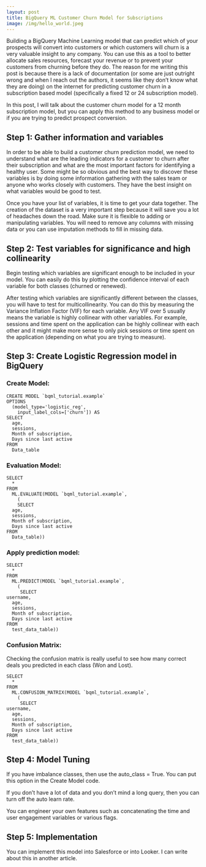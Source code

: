 ```yaml
---
layout: post
title: BigQuery ML Customer Churn Model for Subscriptions
image: /img/hello_world.jpeg
---
```




Building a BigQuery Machine Learning model that can predict which of your prospects will convert into customers or which customers will churn is a very valuable insight to any company. You can use this as a tool to better allocate sales resources, forecast your revenue or to prevent your customers from churning before they do. The reason for me writing this post is because there is a lack of documentation (or some are just outright wrong and when I reach out the authors, it seems like they don’t know what they are doing) on the internet for predicting customer churn in a subscription based model (specifically a fixed 12 or 24 subscription model). 

In this post, I will talk about the customer churn model for a 12 month subscription model, but you can apply this method to any business model or if you are trying to predict prospect conversion.

## Step 1: Gather information and variables
In order to be able to build a customer churn prediction model, we need to understand what are the leading indicators for a customer to churn after their subscription and what are the most important factors for identifying a healthy user. Some might be so obvious and the best way to discover these variables is by doing some information gathering with the sales team or anyone who works closely with customers. They have the best insight on what variables would be good to test.

Once you have your list of variables, it is time to get your data together. The creation of the dataset is a very important step because it will save you a lot of headaches down the road. Make sure it is flexible to adding or manipulating variables. You will need to remove any columns with missing data or you can use imputation methods to fill in missing data.

## Step 2: Test variables for significance and high collinearity
Begin testing which variables are significant enough to be included in your model. You can easily do this by plotting the confidence interval of each variable for both classes (churned or renewed). 

After testing which variables are significantly different between the classes, you will have to test for multicollinearity. You can do this by measuring the Variance Inflation Factor (VIF) for each variable. Any VIF over 5 usually means the variable is highly collinear with other variables. For example, sessions and time spent on the application can be highly collinear with each other and it might make more sense to only pick sessions or time spent on the application (depending on what you are trying to measure). 


## Step 3: Create Logistic Regression model in BigQuery
### Create Model:

```
CREATE MODEL `bqml_tutorial.example`
OPTIONS
  (model_type='logistic_reg',
    input_label_cols=['churn']) AS
SELECT
  age,
  sessions,
  Month of subscription,
  Days since last active
FROM
  Data_table
```

### Evaluation Model:

```
SELECT
  *
FROM
  ML.EVALUATE(MODEL `bqml_tutorial.example`,
    (
    SELECT
  age,
  sessions,
  Month of subscription,
  Days since last active
FROM
  Data_table))
```

### Apply prediction model:

```
SELECT
  *
FROM
  ML.PREDICT(MODEL `bqml_tutorial.example`,
    (
     SELECT
username,
  age,
  sessions,
  Month of subscription,
  Days since last active
FROM
  test_data_table))
```
### Confusion Matrix:
Checking the confusion matrix is really useful to see how many correct deals you predicted in each class (Won and Lost).

```
SELECT
  *
FROM
  ML.CONFUSION_MATRIX(MODEL `bqml_tutorial.example`,
    (
     SELECT
username,
  age,
  sessions,
  Month of subscription,
  Days since last active
FROM
  test_data_table))
```

## Step 4: Model Tuning

If you have imbalance classes, then use the auto_class = True. You can put this option in the Create Model code. 

If you don’t have a lot of data and you don’t mind a long query, then you can turn off the auto learn rate. 

You can engineer your own features such as concatenating the time and user engagement variables or various flags.

## Step 5: Implementation
You can implement this model into Salesforce or into Looker. I can write about this in another article.
